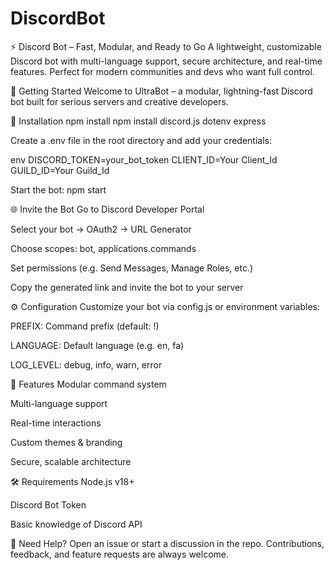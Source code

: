 # DiscordBot
⚡ Discord Bot – Fast, Modular, and Ready to Go  A lightweight, customizable Discord bot with multi-language support, secure architecture, and real-time features. Perfect for modern communities and devs who want full control.

🚀 Getting Started
Welcome to UltraBot – a modular, lightning-fast Discord bot built for serious servers and creative developers.

🔧 Installation
npm install
npm install discord.js dotenv express

Create a .env file in the root directory and add your credentials:

env
DISCORD_TOKEN=your_bot_token
CLIENT_ID=Your Client_Id
GUILD_ID=Your Guild_Id

Start the bot:
npm start

🌐 Invite the Bot
Go to Discord Developer Portal

Select your bot → OAuth2 → URL Generator

Choose scopes: bot, applications.commands

Set permissions (e.g. Send Messages, Manage Roles, etc.)

Copy the generated link and invite the bot to your server

⚙️ Configuration
Customize your bot via config.js or environment variables:

PREFIX: Command prefix (default: !)

LANGUAGE: Default language (e.g. en, fa)

LOG_LEVEL: debug, info, warn, error

🧩 Features
Modular command system

Multi-language support

Real-time interactions

Custom themes & branding

Secure, scalable architecture

🛠 Requirements
Node.js v18+

Discord Bot Token

Basic knowledge of Discord API

💬 Need Help?
Open an issue or start a discussion in the repo. Contributions, feedback, and feature requests are always welcome.
